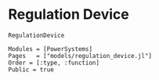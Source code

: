 # Regulation Device

```@docs
RegulationDevice
```

```@autodocs
Modules = [PowerSystems]
Pages   = ["models/regulation_device.jl"]
Order = [:type, :function]
Public = true
```

